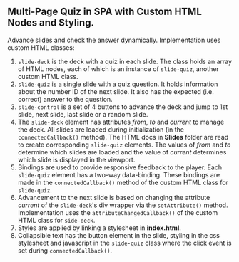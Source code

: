 ## Multi-Page Quiz in SPA with Custom HTML Nodes and Styling.

Advance slides and check the answer dynamically. Implementation uses custom HTML classes:
1. `slide-deck` is the deck with a quiz in each slide. The class holds an array of HTML nodes, each of which is an instance of `slide-quiz`, another custom HTML class.
2. `slide-quiz` is a single slide with a quiz question. It holds information about the number ID of the next slide. It also has the expected (i.e. correct) answer to the question.
3. `slide-control` is a set of 4 buttons to advance the deck and jump to 1st slide, next slide, last slide or a random slide.
4. The `slide-deck` element has attributes *from*, *to* and *current* to manage the deck. All slides are loaded during initialization (in the `connectedCallback()` method). The HTML docs in **Slides** folder are read to create corresponding `slide-quiz` elements. The values of *from* and *to* determine which slides are loaded and the value of *current* determines which slide is displayed in the viewport.
5. Bindings are used to provide responsive feedback to the player. Each `slide-quiz` element has a two-way data-binding. These bindings are made in the `connectedCallback()` method of the custom HTML class for `slide-quiz`.
6. Advancement to the next slide is based on changing the attribute *current* of the `slide-deck`'s div wrapper via the `setAttribute()` method. Implementation uses the `attributeChangedCallback()` of the custom HTML class for `side-deck`.
7. Styles are applied by linking a stylesheet in **index.html**.
8. Collapsible text has the button element in the slide, styling in the css stylesheet and javascript in the `slide-quiz` class where the click event is set during `connectedCallback()`.  
